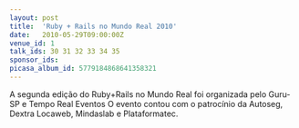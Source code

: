```yaml
---
layout: post
title:  'Ruby + Rails no Mundo Real 2010'
date:   2010-05-29T09:00:00Z
venue_id: 1
talk_ids: 30 31 32 33 34 35
sponsor_ids: 
picasa_album_id: 5779184868641358321
---
```


<p>A segunda edi&ccedil;&atilde;o do Ruby+Rails no Mundo Real foi organizada pelo Guru-SP e Tempo Real Eventos O evento contou com o patroc&iacute;nio da Autoseg, Dextra Locaweb, Mindaslab e Plataformatec.</p>

